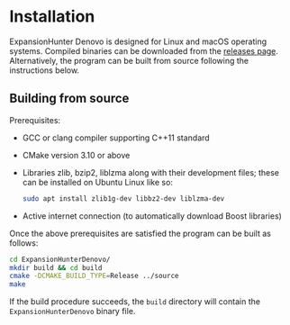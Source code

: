 # Installation

ExpansionHunter Denovo is designed for Linux and macOS operating systems.
Compiled binaries can be downloaded from the [releases
page](https://github.com/egor-dolzhenko/ExpansionHunterDenovo/releases).
Alternatively, the program can be built from source following the
instructions below.

## Building from source

Prerequisites:

- GCC or clang compiler supporting C++11 standard
- CMake version 3.10 or above
- Libraries zlib, bzip2, liblzma along with their development files; these
  can be installed on Ubuntu Linux like so:

  ```bash
  sudo apt install zlib1g-dev libbz2-dev liblzma-dev
  ```
  
- Active internet connection (to automatically download Boost libraries)

Once the above prerequisites are satisfied the program can be built as follows:

```bash
cd ExpansionHunterDenovo/
mkdir build && cd build
cmake -DCMAKE_BUILD_TYPE=Release ../source
make
```

If the build procedure succeeds, the `build` directory will contain the
`ExpansionHunterDenovo` binary file.
